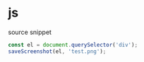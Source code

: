 # js

source snippet

```js
const el = document.querySelector('div');
saveScreenshot(el, 'test.png');
```

